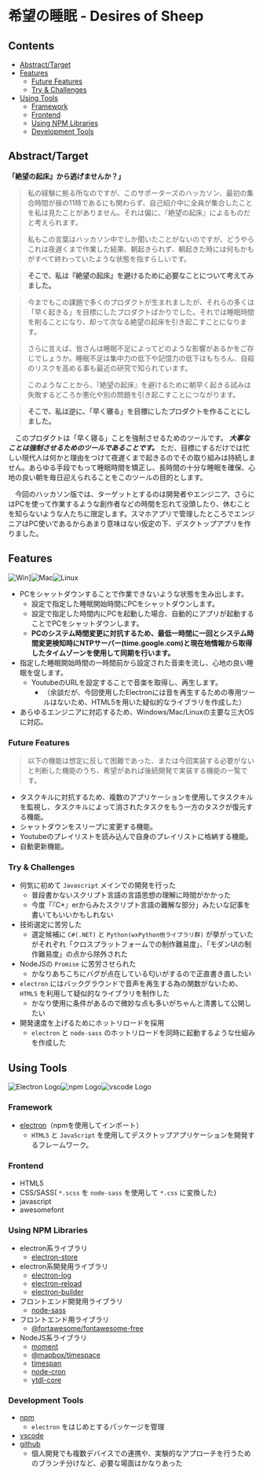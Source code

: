 <!-- omit in toc -->
# 希望の睡眠 - Desires of Sheep

<!-- omit in toc -->
## Contents
- [Abstract/Target](#abstracttarget)
- [Features](#features)
  - [Future Features](#future-features)
  - [Try & Challenges](#try--challenges)
- [Using Tools](#using-tools)
  - [Framework](#framework)
  - [Frontend](#frontend)
  - [Using NPM Libraries](#using-npm-libraries)
  - [Development Tools](#development-tools)

## Abstract/Target

**「絶望の起床』から逃げませんか？」**

>  私の経験に拠る所なのですが、このサポーターズのハッカソン、最初の集合時間が昼の11時であるにも関わらず、自己紹介中に全員が集合したことを私は見たことがありません。それは偏に、『絶望の起床』によるものだと考えられます。
>
> 私もこの言葉はハッカソン中でしか聞いたことがないのですが、どうやらこれは夜遅くまで作業した結果、朝起きられず、朝起きた時には何もかもがすべて終わっていたような状態を指すらしいです。

> **そこで、私は『絶望の起床』を避けるために必要なことについて考えてみました。**

> 今までもこの課題で多くのプロダクトが生まれましたが、それらの多くは「早く起きる」を目標にしたプロダクトばかりでした。それでは睡眠時間を削ることになり、却って次なる絶望の起床を引き起こすことになります。
>
> さらに言えば、皆さんは睡眠不足によってどのような影響があるかをご存じでしょうか。睡眠不足は集中力の低下や記憶力の低下はもちろん、自殺のリスクを高める事も最近の研究で知られています。
>
> このようなことから、『絶望の起床』を避けるために朝早く起きる試みは失敗するどころか悪化や別の問題を引き起こすことにつながります。

> **そこで、私は逆に、「早く寝る」を目標にしたプロダクトを作ることにしました。**

　このプロダクトは「早く寝る」ことを強制させるためのツールです。 ***大事なことは強制させるためのツールであることです。*** ただ、目標にするだけでは忙しい現代人は何かと理由をつけて夜遅くまで起きるのでその取り組みは持続しません。あらゆる手段でもって睡眠時間を矯正し、長時間の十分な睡眠を確保、心地の良い朝を毎日迎えられることをこのツールの目的とします。

　今回のハッカソン版では、ターゲットとするのは開発者やエンジニア、さらにはPCを使って作業するような創作者などの時間を忘れて没頭したり、休むことを知らないような人たちに限定します。スマホアプリで管理したところでエンジニアはPC使いであるからあまり意味はない仮定の下、デスクトップアプリを作りました。


## Features

![Win](icons/windows.svg)]![Mac](icons/apple.svg)![Linux](icons/linux.svg)

- PCをシャットダウンすることで作業できないような状態を生み出します。
  - 設定で指定した睡眠開始時間にPCをシャットダウンします。
  - 設定で指定した時間内にPCを起動した場合、自動的にアプリが起動することでPCをシャットダウンします。
  - **PCのシステム時間変更に対抗するため、最低一時間に一回とシステム時間変更検知時にNTPサーバー(time.google.com)と現在地情報から取得したタイムゾーンを使用して同期を行います。**
- 指定した睡眠開始時間の一時間前から設定された音楽を流し、心地の良い睡眠を促します。
  - YoutubeのURLを設定することで音楽を取得し、再生します。
    - （余談だが、今回使用したElectronには音を再生するための専用ツールはないため、HTML5を用いた疑似的なライブラリを作成した）
- あらゆるエンジニアに対応するため、Windows/Mac/Linuxの主要な三大OSに対応。


### Future Features
> 以下の機能は想定に反して困難であった、または今回実装する必要がないと判断した機能のうち、希望があれば後続開発で実装する機能の一覧です。

- タスクキルに対抗するため、複数のアプリケーションを使用してタスクキルを監視し、タスクキルによって消されたタスクをもう一方のタスクが復元する機能。
- シャットダウンをスリープに変更する機能。
- Youtubeのプレイリストを読み込んで自身のプレイリストに格納する機能。
- 自動更新機能。

### Try & Challenges
- 何気に初めて `Javascript` メインでの開発を行った
  - 普段書かないスクリプト言語の言語思想の理解に時間がかかった
  - 今度「『C*』erからみたスクリプト言語の難解な部分」みたいな記事を書いてもいいかもしれない
- 技術選定に苦労した
  - 選定候補に `C#(.NET)` と `Python(wxPython他ライブラリ群)` が挙がっていたがそれぞれ「クロスプラットフォームでの制作難易度」、「モダンUIの制作難易度」の点から除外された
- NodeJSの `Promise` に苦労させられた
  - かなりあちこちにバグが点在している匂いがするので正直書き直したい
- `electron` にはバックグラウンドで音声を再生する為の関数がないため、 `HTML5` を利用して疑似的なライブラリを制作した
  - かなり使用に条件があるので微妙な点も多いがちゃんと清書して公開したい
- 開発速度を上げるためにホットリロードを採用
  - `electron` と `node-sass` のホットリロードを同時に起動するような仕組みを作成した

## Using Tools
![Electron Logo](icons/electron.svg)![npm Logo](icons/Npm.svg)![vscode Logo](icons/vscode.svg)


### Framework
- [electron](https://github.com/electron/electron)（npmを使用してインポート）
  - `HTML5` と `JavaScript` を使用してデスクトップアプリケーションを開発するフレームワーク。

### Frontend
- HTML5
- CSS/SASS( `*.scss` を `node-sass` を使用して `*.css` に変換した)
- javascript
- awesomefont

### Using NPM Libraries
- electron系ライブラリ
  - [electron-store](https://www.npmjs.com/package/electron-store)
- electron系開発用ライブラリ
  - [electron-log](https://www.npmjs.com/package/electron-log)
  - [electron-reload](https://www.npmjs.com/package/electron-reload)
  - [electron-builder](https://www.npmjs.com/package/electron-builder)
- フロントエンド開発用ライブラリ
  - [node-sass](https://www.npmjs.com/package/node-sass)
- フロントエンド用ライブラリ
  - [@fortawesome/fontawesome-free](https://www.npmjs.com/package/@fortawesome/fontawesome-free)
- NodeJS系ライブラリ
  - [moment](https://www.npmjs.com/package/moment)
  - [@mapbox/timespace](https://www.npmjs.com/package/@mapbox/timespace)
  - [timespan](https://www.npmjs.com/package/timespan)
  - [node-cron](https://www.npmjs.com/package/node-cron)
  - [ytdl-core](https://www.npmjs.com/package/ytdl-core)

### Development Tools
- [npm](https://www.npmjs.com/)
  - `electron` をはじめとするパッケージを管理
- [vscode](https://code.visualstudio.com/)
- [github](https://github.com)
  - 個人開発でも複数デバイスでの連携や、実験的なアプローチを行うためのブランチ分けなど、必要な場面はかなりあった
